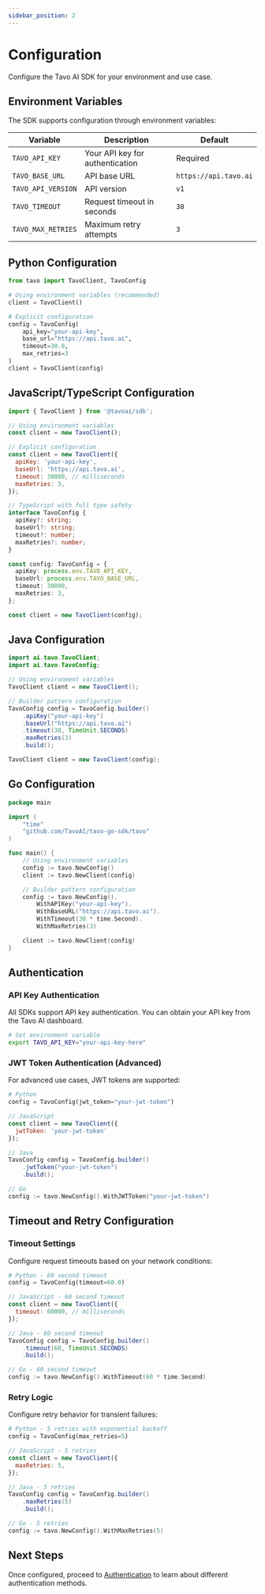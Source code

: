 ```yaml
---
sidebar_position: 2
---
```


# Configuration

Configure the Tavo AI SDK for your environment and use case.

## Environment Variables

The SDK supports configuration through environment variables:

| Variable | Description | Default |
|----------|-------------|---------|
| `TAVO_API_KEY` | Your API key for authentication | Required |
| `TAVO_BASE_URL` | API base URL | `https://api.tavo.ai` |
| `TAVO_API_VERSION` | API version | `v1` |
| `TAVO_TIMEOUT` | Request timeout in seconds | `30` |
| `TAVO_MAX_RETRIES` | Maximum retry attempts | `3` |

## Python Configuration

```python
from tavo import TavoClient, TavoConfig

# Using environment variables (recommended)
client = TavoClient()

# Explicit configuration
config = TavoConfig(
    api_key="your-api-key",
    base_url="https://api.tavo.ai",
    timeout=30.0,
    max_retries=3
)
client = TavoClient(config)
```

## JavaScript/TypeScript Configuration

```javascript
import { TavoClient } from '@tavoai/sdk';

// Using environment variables
const client = new TavoClient();

// Explicit configuration
const client = new TavoClient({
  apiKey: 'your-api-key',
  baseUrl: 'https://api.tavo.ai',
  timeout: 30000, // milliseconds
  maxRetries: 3,
});
```

```typescript
// TypeScript with full type safety
interface TavoConfig {
  apiKey?: string;
  baseUrl?: string;
  timeout?: number;
  maxRetries?: number;
}

const config: TavoConfig = {
  apiKey: process.env.TAVO_API_KEY,
  baseUrl: process.env.TAVO_BASE_URL,
  timeout: 30000,
  maxRetries: 3,
};

const client = new TavoClient(config);
```

## Java Configuration

```java
import ai.tavo.TavoClient;
import ai.tavo.TavoConfig;

// Using environment variables
TavoClient client = new TavoClient();

// Builder pattern configuration
TavoConfig config = TavoConfig.builder()
    .apiKey("your-api-key")
    .baseUrl("https://api.tavo.ai")
    .timeout(30, TimeUnit.SECONDS)
    .maxRetries(3)
    .build();

TavoClient client = new TavoClient(config);
```

## Go Configuration

```go
package main

import (
    "time"
    "github.com/TavoAI/tavo-go-sdk/tavo"
)

func main() {
    // Using environment variables
    config := tavo.NewConfig()
    client := tavo.NewClient(config)

    // Builder pattern configuration
    config := tavo.NewConfig().
        WithAPIKey("your-api-key").
        WithBaseURL("https://api.tavo.ai").
        WithTimeout(30 * time.Second).
        WithMaxRetries(3)

    client := tavo.NewClient(config)
}
```

## Authentication

### API Key Authentication

All SDKs support API key authentication. You can obtain your API key from the Tavo AI dashboard.

```bash
# Set environment variable
export TAVO_API_KEY="your-api-key-here"
```

### JWT Token Authentication (Advanced)

For advanced use cases, JWT tokens are supported:

```python
# Python
config = TavoConfig(jwt_token="your-jwt-token")
```

```javascript
// JavaScript
const client = new TavoClient({
  jwtToken: 'your-jwt-token'
});
```

```java
// Java
TavoConfig config = TavoConfig.builder()
    .jwtToken("your-jwt-token")
    .build();
```

```go
// Go
config := tavo.NewConfig().WithJWTToken("your-jwt-token")
```

## Timeout and Retry Configuration

### Timeout Settings

Configure request timeouts based on your network conditions:

```python
# Python - 60 second timeout
config = TavoConfig(timeout=60.0)
```

```javascript
// JavaScript - 60 second timeout
const client = new TavoClient({
  timeout: 60000, // milliseconds
});
```

```java
// Java - 60 second timeout
TavoConfig config = TavoConfig.builder()
    .timeout(60, TimeUnit.SECONDS)
    .build();
```

```go
// Go - 60 second timeout
config := tavo.NewConfig().WithTimeout(60 * time.Second)
```

### Retry Logic

Configure retry behavior for transient failures:

```python
# Python - 5 retries with exponential backoff
config = TavoConfig(max_retries=5)
```

```javascript
// JavaScript - 5 retries
const client = new TavoClient({
  maxRetries: 5,
});
```

```java
// Java - 5 retries
TavoConfig config = TavoConfig.builder()
    .maxRetries(5)
    .build();
```

```go
// Go - 5 retries
config := tavo.NewConfig().WithMaxRetries(5)
```

## Next Steps

Once configured, proceed to [Authentication](./authentication) to learn about different authentication methods.